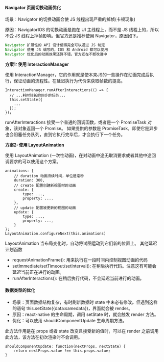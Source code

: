 #### Navigator 页面切换动画优化

场景：Navigator 的切换动画会使 JS 线程出现严重的掉帧(卡顿现象)

原因：NavigatorIOS 的切换动画是跑在 UI 主线程上，而不是 JS 线程上的，所以不受 JS 线程上掉帧影响。但官方还是推荐使用 Navigator，原因如下。

```js
Navigator 扩展性的 API 设计使得完全可以通过 JS 制定
Navigator 使用 JS 编写的，IOS 和 Android 都可以使用
Navigator 优化后的动画效果还算不错，官方还在不断改进中
```

**方案1: 使用 InteractionManager**

使用 InteractionManager，它的作用就是使本来JS的一些操作在动画完成后执行，保证动画的流程性。在延迟执行为代价来获取帧数的提高。


```
InteractionManager.runAfterInteractions(() => {
  // ...耗时较长的同步的任务...
  this.setState({
    ...
  });
});
```

runAfterInteractions 接受一个普通的回调函数，或者是一个 PromiseTask 对象，该对象返回一个 Promise。 如果提供的参数是 PromiseTask，即使它是异步也会阻塞任务队列，直到它执行完毕后，才会执行下一个任务。

**方案2: 使用 LayoutAnimation**

使用 LayoutAnimation (一次性动画)，在对动画中途无取消要求或者其他中途回调要求的可以使用这个方案。

```
animations: {
    // duration 动画持续时间，单位是毫秒
    duration: 300,
    // create 配置创建新视图时的动画
    create: {
        type: ...,
        property: ...,
    },
    // update 配置被更新的视图的动画
    update: {
        type: ...,
        property: ...,
    }
};
LayoutAnimation.configureNext(this.animations)
```

LayoutAnimation 当布局变化时，自动将试图运动到它们新的位置上。
其他延迟计划函数

- requestAnimationFrame(): 用来执行在一段时间内控制视图动画的代码
- setImmediate/setTimeout/setInterval(): 在稍后执行代码。注意这有可能会延迟当前正在进行的动画。
- runAfterInteractions(): 在稍后执行代码，不会延迟当前进行的动画。

#### 数据类型的优化

* 场景：页面数据结构复杂，有时刷新数据时 state 中未必有修改。但遇到这样的语句 this.setState({data:samedata})，界面就会被 render。
* 原因：react-native 的生命周期，调用 setState 时，就会触发 render 方法。
* 优化：可以使用 shouldComponentUpdate 生命周期方法。

此方法作用是在 props 或者 state 改变且接受新的值时，可以在 render 之前调用此方法，该方法在初次渲染时不会调用。

```
shouldComponentUpdate: function(nextProps, nextState) {
    return nextProps.value !== this.props.value;
}
```